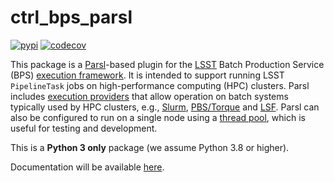 # ctrl_bps_parsl

[![pypi](https://img.shields.io/pypi/v/lsst-ctrl-bps-parsl.svg)](https://pypi.org/project/lsst-ctrl-bps-parsl/)
[![codecov](https://codecov.io/gh/lsst/ctrl_bps_parsl/branch/main/graph/badge.svg?token=YoPKBx96gw)](https://codecov.io/gh/lsst/ctrl_bps_parsl)

This package is a [Parsl](https://parsl-project.org)-based plugin for the [LSST](https://www.lsst.org) Batch Production Service (BPS) [execution framework](https://github.com/lsst/ctrl_bps).
It is intended to support running LSST `PipelineTask` jobs on high-performance computing (HPC) clusters.
Parsl includes [execution providers](https://parsl.readthedocs.io/en/stable/userguide/execution.html#execution-providers) that allow operation on batch systems typically used by HPC clusters, e.g., [Slurm](https://parsl.readthedocs.io/en/stable/stubs/parsl.providers.SlurmProvider.html#parsl.providers.SlurmProvider), [PBS/Torque](https://parsl.readthedocs.io/en/stable/stubs/parsl.providers.TorqueProvider.html#parsl.providers.TorqueProvider) and [LSF](https://parsl.readthedocs.io/en/stable/stubs/parsl.providers.LSFProvider.html#parsl.providers.LSFProvider).
Parsl can also be configured to run on a single node using a [thread pool](https://parsl.readthedocs.io/en/stable/stubs/parsl.executors.ThreadPoolExecutor.html#parsl.executors.ThreadPoolExecutor), which is useful for testing and development.

This is a **Python 3 only** package (we assume Python 3.8 or higher).

Documentation will be available [here](https://pipelines.lsst.io/modules/lsst.ctrl.bps.parsl/index.html).
